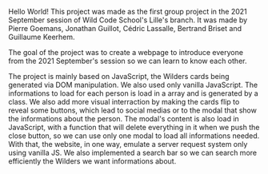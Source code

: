 Hello World!
This project was made as the first group project in the 2021 September session of Wild Code School's Lille's branch.
It was made by Pierre Goemans, Jonathan Guillot, Cédric Lassalle, Bertrand Briset and Guillaume Keerhem.

The goal of the project was to create a webpage to introduce everyone from the 2021 September's session so we can learn to know each other.

The project is mainly based on JavaScript, the Wilders cards being generated via DOM manipulation. We also used only vanilla JavaScript.
The informations to load for each person is load in a array and is generated by a class.
We also add more visual interraction by making the cards flip to reveal some buttons, which lead to social medias or to the modal that show the
informations about the person.
The modal's content is also load in JavaScript, with a function that will delete everything in it when we push the close button, so we can use only
one modal to load all informations needed.
With that, the website, in one way, emulate a server request system only using vanilla JS.
We also implemented a search bar so we can search more efficiently the Wilders we want informations about.
